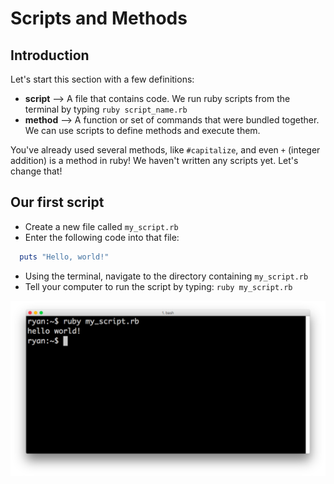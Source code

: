 # Scripts and Methods

## Introduction

Let's start this section with a few definitions:

* **script** --> A file that contains code. We run ruby scripts from the terminal by typing `ruby script_name.rb`
* **method** --> A function or set of commands that were bundled together. We can use scripts to define methods and execute them.

You've already used several methods, like `#capitalize`, and even `+` (integer addition) is a method in ruby! We haven't written any scripts yet. Let's change that!

## Our first script

  * Create a new file called `my_script.rb`
  * Enter the following code into that file:

  ```ruby
    puts "Hello, world!"
  ```

  * Using the terminal, navigate to the directory containing `my_script.rb`
  * Tell your computer to run the script by typing: `ruby my_script.rb`

  ![First Script](./assets/scripts/first_script.png)
